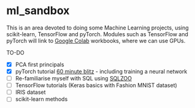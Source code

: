 # ml_sandbox
This is an area devoted to doing some Machine Learning projects, using scikit-learn, TensorFlow and pyTorch. Modules such as TensorFlow and pyTorch will link to [Google Colab](https://colab.research.google.com/notebooks/intro.ipynb) workbooks, where we can use GPUs.

TO-DO
* [X] PCA first principals
* [X] pyTorch tutorial [60 minute blitz](https://pytorch.org/tutorials/beginner/deep_learning_60min_blitz.html) - including training a neural network
* [ ] Re-familiarise myself with SQL using [SQLZOO](https://www.sqlzoo.net/)
* [ ] TensorFlow tutorials (Keras basics with Fashion MNIST dataset)
* [ ] IRIS dataset
* [ ] scikit-learn methods
